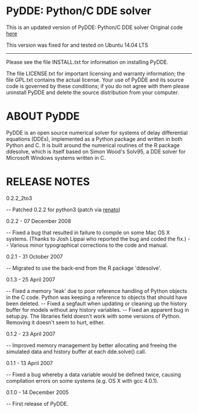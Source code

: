 PyDDE: Python/C DDE solver
=====

This is an updated version of PyDDE: Python/C DDE solver
Original code [here](http://users.ox.ac.uk/~clme1073/python/PyDDE/)

This version was fixed for and tested on Ubuntu 14.04 LTS

---  

Please see the file INSTALL.txt for information on installing PyDDE.

The file LICENSE.txt for important licensing and warranty information; the 
file GPL.txt contains the actual license.  Your use of PyDDE and its source 
code is governed by these conditions; if you do not agree with them please 
uninstall PyDDE and delete the source distribution from your computer.


ABOUT PyDDE
===========

PyDDE is an open source numerical solver for systems of delay differential 
equations (DDEs), implemented as a Python package and written in both Python 
and C.  It is built around the numerical routines of the R package ddesolve, 
which is itself based on Simon Wood's Solv95, a DDE solver for Microsoft 
Windows systems written in C.


RELEASE NOTES
=============
0.2.2_2to3

-- Patched 0.2.2 for python3
   (patch via [renato](https://aur.archlinux.org/packages.php?ID=48356))

0.2.2  -  07 December 2008

-- Fixed a bug that resulted in failure to compile on some Mac OS X systems.
   (Thanks to Josh Lippai who reported the bug and coded the fix.)
-- Various minor typographical corrections to the code and manual.

0.2.1  -  31 October 2007

-- Migrated to use the back-end from the R package 'ddesolve'.

0.1.3  -  25 April 2007

-- Fixed a memory 'leak' due to poor reference handling of Python objects in the 
   C code.  Python was keeping a reference to objects that should have been 
   deleted.
-- Fixed a segfault when updating or cleaning up the history buffer for models 
   without any history variables.
-- Fixed an apparent bug in setup.py.  The libraries field doesn't work with 
   some versions of Python.  Removing it doesn't seem to hurt, either. 

0.1.2  -  23 April 2007

-- Improved memory management by better allocating and freeing the simulated
   data and history buffer at each dde.solve() call.

0.1.1  -  13 April 2007

-- Fixed a bug whereby a data variable would be defined twice, causing 
   compilation errors on some systems (e.g. OS X with gcc 4.0.1).

0.1.0  -  14 December 2005

-- First release of PyDDE.

